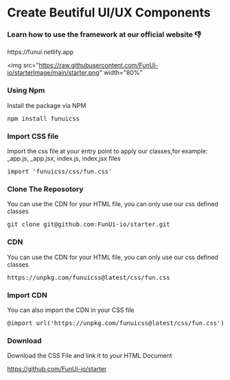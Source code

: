 <h1>Create Beutiful UI/UX Components</h1>
<h3>Learn how to use the framework at our official website 👎</h3>
https://funui.netlify.app

<img
src="https://raw.githubusercontent.com/FunUi-io/starterImage/main/starter.png"
width="80%"
>

<h3>Using Npm</h3>
Install the package via NPM

<pre>
npm install funuicss
</pre>

<h3>Import CSS file</h3>
Import the css file at your entry point to apply our classes,for example: _app.js, _app.jsx, index.js, index,jsx files
<pre>
import 'funuicss/css/fun.css'
</pre>


<h3>Clone The Reposotory</h3>
You can use the CDN for your HTML file, you can only use our css defined classes

<pre>
git clone git@github.com:FunUi-io/starter.git
</pre>

<h3>CDN</h3>
You can use the CDN for your HTML file, you can only use our css defined classes

<pre>
https://unpkg.com/funuicss@latest/css/fun.css
</pre>

<h3>Import CDN</h3>
You can also import the CDN in your CSS file

<pre>
@import url('https://unpkg.com/funuicss@latest/css/fun.css');
</pre>

<h3>Download</h3>
Download the CSS File and link it to your HTML Document

https://github.com/FunUi-io/starter

<pre>
<link rel="stylesheet" href="./css/fun.css">
</pre>
